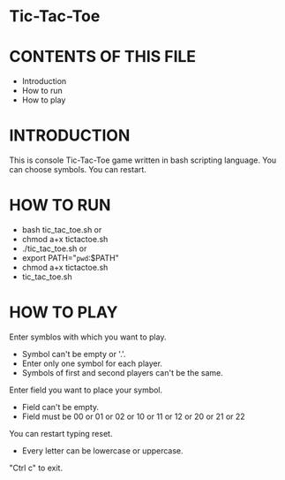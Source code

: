 # Tic-Tac-Toe

# CONTENTS OF THIS FILE

* Introduction
* How to run
* How to play

# INTRODUCTION

This is console Tic-Tac-Toe game written in bash scripting language.
You can choose symbols.
You can restart.

# HOW TO RUN
 - bash tic_tac_toe.sh
or
 - chmod a+x tictactoe.sh
 - ./tic_tac_toe.sh 
or
 - export PATH="`pwd`:$PATH"
 - chmod a+x tictactoe.sh
 - tic_tac_toe.sh

# HOW TO PLAY

Enter symblos with which you want to play.
 - Symbol can't be empty or '.'. 
 - Enter only one symbol for each player.
 - Symbols of first and second players can't be the same.

Enter field you want to place your symbol.
 - Field can't be empty.
 - Field must be 00 or 01 or 02 or 10 or 11 or 12 or 20 or 21 or 22

You can restart typing reset.
 - Every letter can be lowercase or uppercase.

"Ctrl c" to exit.
